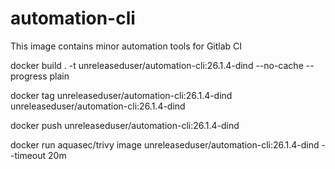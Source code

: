 # automation-cli

This image contains minor automation tools for Gitlab CI

docker build . -t unreleaseduser/automation-cli:26.1.4-dind --no-cache --progress plain

docker tag unreleaseduser/automation-cli:26.1.4-dind unreleaseduser/automation-cli:26.1.4-dind

docker push unreleaseduser/automation-cli:26.1.4-dind

docker run aquasec/trivy image unreleaseduser/automation-cli:26.1.4-dind --timeout 20m